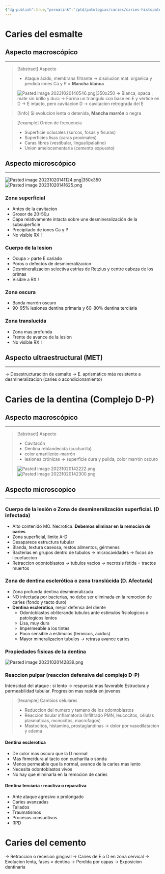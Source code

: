 ```yaml
---
{"dg-publish":true,"permalink":"/ptd/patologias/caries/caries-histopatologia/"}
---
```


# Caries del esmalte

## Aspecto macroscópico
---
> [!abstract] Aspecto 
> - Ataque ácido, membrana filtrante → disolucion mat. organica y perdida iones Ca y P = **Mancha blanca**
> 
> ![Pasted image 20231020140546.png|350x250](/img/user/Cirugia%20Bucal%20I/Medias/Pasted%20image%2020231020140546.png)
> → Blanca, opaca , mate sin brillo y dura
> → Forma un triangulo con base en E y vértice en D
> → E intacto, pero cavitacion D → cavitacion retrograda del E 

> [!info] 
> Si evolucion lenta o detenida, **Mancha marrón** o negra

> [!example] Orden de frecuencia
> - Superficie oclusales (surcos, fosas y fisuras)
> - Superficies lisas (caras proximales)
> - Caras libres (vestibular, lingual/palatino)
> - Union amelocementaria (cemento expuesto)

## Aspecto microscópico
---
![Pasted image 20231020141124.png|350x350](/img/user/Cirugia%20Bucal%20I/Medias/Pasted%20image%2020231020141124.png)
![Pasted image 20231020141625.png](/img/user/Cirugia%20Bucal%20I/Medias/Pasted%20image%2020231020141625.png)

### Zona superficial 
- Antes de la cavitacion
- Grosor de 20-50µ
- Capa relativamente intacta sobre une desmineralización de la subsuperficie
- Precipitado de iones Ca y P
- No visible RX !

### Cuerpo de la lesion
- Ocupa > parte E cariado
- Poros o defectos de desmineralizacion
- Desmineralizacion selectiva estrías de Retzius y centre cabeza de los primas
- Visible a RX !

### Zona oscura
- Banda marrón oscuro
- 90-95% lesiones dentina primaria y 60-80% dentina terciária

### Zona translucida
- Zona mas profunda
- Frente de avance de la lesion
- No visible RX !


## Aspecto ultraestructural (MET)
---

→ Desestructuración de esmalte
→ E. aprismático más resistente a desmineralizacion (caries o acondicionamiento)



# Caries de la dentina (Complejo D-P)

## Aspecto macroscópico
---
> [!abstract] Aspecto 
> - Cavitacón
> - Dentina reblandecida (cucharilla)
> - color amarillento-marrón
> - lesiones crónicas → superficie dura y pulida, color marrón oscuro
> 
>  ![Pasted image 20231020142222.png](/img/user/Cirugia%20Bucal%20I/Medias/Pasted%20image%2020231020142222.png)
>  ![Pasted image 20231020142300.png](/img/user/Cirugia%20Bucal%20I/Medias/Pasted%20image%2020231020142300.png)

## Aspecto microscopico
---

### Cuerpo de la lesión o Zona de desmineralización superficial. (D infectada)

- Alto contenido MO. Necrotica. **Debemos eliminar en la remocion de caries**
- Zona superficial, limite A-D
- Desaparece estructura tubular
- Blanda, textura caseosa, restos alimentos, gérmenes
- Bacterias en grupos dentro de tubulos → microcavidades → focos de licuefaccion
- Retraccion odontoblastos → tubulos vacios → necrosis fétida = tractos muertos

### Zona de dentina esclerótica o zona translúcida (D. Afectada)

- Zona profunda dentina desmineralizada
- NO infectada por bacterias, no debe ser eliminada en la remocion de caries (fondo y tacto duro)
- **Dentina esclerotica**, mejor defensa del diente
	- Odontoblastos obliterando tubulos ante estimulos fisiologicos o patologicos lentos 
	- Lisa, muy dura
	- Impermeable a los tintes
	- Poco sensible a estímulos (termicos, acidos)
	- Mayor mineralizacion tubulos → retrasa avance caries

### Propiedades fisicas de la dentina 

![Pasted image 20231020142839.png](/img/user/Cirugia%20Bucal%20I/Medias/Pasted%20image%2020231020142839.png)

### Reaccion pulpar (reaccion defensiva del complejo D-P)

Intensidad del ataque : si lento → respuesta mas favorable
Estructura y permeabilidad tubular. Progresion mas rapida en jovenes

> [!example] Cambios celulares
> - Reduccion del numero y tamano de los odontoblastos
> - Reaccion tisular inflamatoria (Infiltrado PMN, leucocitos, células plasmaticas, monocitos, macrofagos)
> - Mastocitos, histamina, prostaglandinas → dolor por vasodilatacion y edema

#### Dentina esclerotica

- De color mas oscura que la D normal
- Mas firme/dura al tacto con cucharilla o sonda
- Menos permeable que la normal, avance de la caries mas lento
- Necesita odontoblastos vivos
- No hay que eliminarla en la remocion de caries

#### Dentina terciaria : reactiva o reparativa

- Ante ataque agresivo o prolongado
- Caries avanzadas
- Tallados
- Traumatismos
- Procesos consuntivos
- RPD


# Caries del cemento

→ Retraccion o recesion gingival
→ Caries de E o D en zona cervical
→  Evolucion lenta, fases = dentina
→ Perdida por capas 
→ Exposicion dentinaria